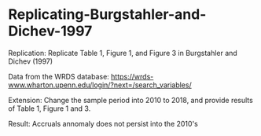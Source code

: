# Replicating-Burgstahler-and-Dichev-1997

Replication: Replicate Table 1, Figure 1, and Figure 3 in Burgstahler and Dichev (1997)

Data from the WRDS database: https://wrds-www.wharton.upenn.edu/login/?next=/search_variables/

Extension: Change the sample period into 2010 to 2018, and provide results of Table 1, Figure 1 and 3.

Result: Accruals annomaly does not persist into the 2010's
